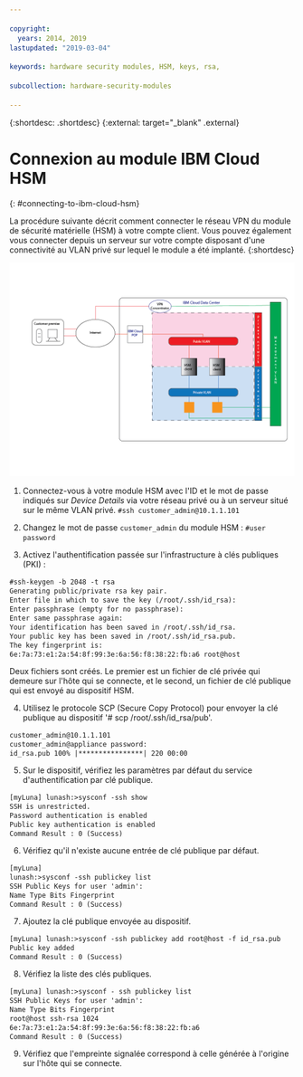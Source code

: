 ```yaml
---

copyright:
  years: 2014, 2019
lastupdated: "2019-03-04"

keywords: hardware security modules, HSM, keys, rsa,

subcollection: hardware-security-modules

---
```


{:shortdesc: .shortdesc}
{:external: target="_blank" .external}

# Connexion au module IBM Cloud HSM
{: #connecting-to-ibm-cloud-hsm}

La procédure suivante décrit comment connecter le réseau VPN du module de sécurité matérielle (HSM) à votre compte client. Vous pouvez également vous connecter depuis un serveur sur votre compte disposant d'une connectivité au VLAN privé sur lequel le module a été implanté.
{:shortdesc}

![Architecture d'un réseau avec le module HSM](/images/Connecting_to_HSM-01.png "Architecture du module HSM")

1. Connectez-vous à votre module HSM avec l'ID et le mot de passe indiqués sur *Device Details* via votre réseau privé ou à un serveur situé sur le même VLAN privé.
`#ssh customer_admin@10.1.1.101`

2. Changez le mot de passe `customer_admin` du module HSM :
`#user password`

3. Activez l'authentification passée sur l'infrastructure à clés publiques (PKI) :
```
#ssh-keygen -b 2048 -t rsa
Generating public/private rsa key pair.
Enter file in which to save the key (/root/.ssh/id_rsa):
Enter passphrase (empty for no passphrase):
Enter same passphrase again:
Your identification has been saved in /root/.ssh/id_rsa.
Your public key has been saved in /root/.ssh/id_rsa.pub.
The key fingerprint is:
6e:7a:73:e1:2a:54:8f:99:3e:6a:56:f8:38:22:fb:a6 root@host
```
Deux fichiers sont créés. Le premier est un fichier de clé privée qui demeure sur l'hôte qui se connecte, et le second, un fichier de clé publique qui est envoyé au dispositif HSM.

4. Utilisez le protocole SCP (Secure Copy Protocol) pour envoyer la clé publique au dispositif '# scp /root/.ssh/id_rsa/pub'.
```
customer_admin@10.1.1.101
customer_admin@appliance password:
id_rsa.pub 100% |****************| 220 00:00
```
5. Sur le dispositif, vérifiez les paramètres par défaut du service d'authentification par clé publique.
```
[myLuna] lunash:>sysconf -ssh show
SSH is unrestricted.
Password authentication is enabled
Public key authentication is enabled
Command Result : 0 (Success)
```

6. Vérifiez qu'il n'existe aucune entrée de clé publique par défaut.
```
[myLuna]
lunash:>sysconf -ssh publickey list
SSH Public Keys for user 'admin':
Name Type Bits Fingerprint
Command Result : 0 (Success)
```
7. Ajoutez la clé publique envoyée au dispositif.
```
[myLuna] lunash:>sysconf -ssh publickey add root@host -f id_rsa.pub
Public key added
Command Result : 0 (Success)
```
8. Vérifiez la liste des clés publiques.
```
[myLuna] lunash:>sysconf - ssh publickey list
SSH Public Keys for user 'admin':
Name Type Bits Fingerprint
root@host ssh-rsa 1024
6e:7a:73:e1:2a:54:8f:99:3e:6a:56:f8:38:22:fb:a6
Command Result : 0 (Success)
```
9. Vérifiez que l'empreinte signalée correspond à celle générée à l'origine sur l'hôte qui se connecte.

